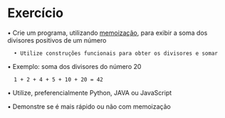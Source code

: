 # Exercício 

  • Crie um programa, utilizando <a href ="http://cangaceirojavascript.com.br/funcoes-velozes-com-memoization-pattern/">memoização</a>, para exibir a soma dos divisores positivos de um número
      
      • Utilize construções funcionais para obter os divisores e somar
  
  • Exemplo: soma dos divisores do número 20
      
      1 + 2 + 4 + 5 + 10 + 20 = 42

  • Utilize, preferencialmente Python, JAVA ou JavaScript

  • Demonstre se é mais rápido ou não com memoização 